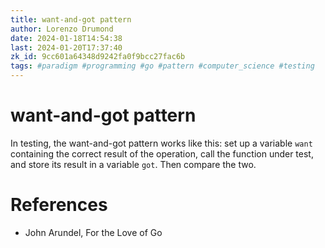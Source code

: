 ```yaml
---
title: want-and-got pattern
author: Lorenzo Drumond
date: 2024-01-18T14:54:38
last: 2024-01-20T17:37:40
zk_id: 9cc601a64348d9242fa0f9bcc27fac6b
tags: #paradigm #programming #go #pattern #computer_science #testing
---
```



# want-and-got pattern
In testing, the want-and-got pattern works like this: set up a variable `want` containing the correct result of the operation, call the function under test, and store its result in a variable `got`. Then compare the two.

# References
- John Arundel, For the Love of Go
